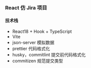 ### React 仿 Jira 项目

#### 技术栈

- React18 + Hook + TypeScript
- Vite
- json-server 模拟数据
- prettier 代码格式化
- husky，commitlint 提交前代码格式化
- commitizen 规范提交类型
